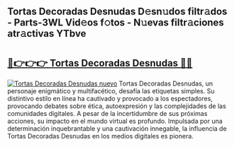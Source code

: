 ## Tortas Decoradas Desnudas D𝚎sn𝚞dos filtr𝚊dos - Parts-3WL Vid𝚎os f𝚘tos - N𝚞evas filtr𝚊ciones atr𝚊ctivas YTbve

# <h2><a href="http://mb33k3e.tromn.icu/?c=Tortas+Decoradas+Desnudas">🔗👉👉👉 Tortas Decoradas Desnudas 🔗🔗</a></h2>

[![Tortas Decoradas Desnudas nuevo](https://i.imgur.com/pEAQMta.gif)](http://mb33k3e.tromn.icu/?c=Tortas+Decoradas+Desnudas)
Tortas Decoradas Desnudas, un personaje enigmático y multifacético, desafía las etiquetas simples. Su distintivo estilo en línea ha cautivado y provocado a los espectadores, provocando debates sobre ética, autoexpresión y las complejidades de las comunidades digitales. A pesar de la incertidumbre de sus próximas acciones, su impacto en el mundo virtual es profundo. Impulsada por una determinación inquebrantable y una cautivación innegable, la influencia de Tortas Decoradas Desnudas en los medios digitales es pionera.
